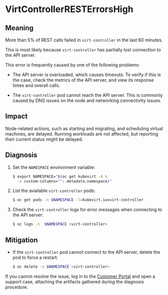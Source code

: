 # VirtControllerRESTErrorsHigh

## Meaning

More than 5% of REST calls failed in `virt-controller` in the last 60 minutes.

This is most likely because `virt-controller` has partially lost connection
to the API server.

This error is frequently caused by one of the following problems:

- The API server is overloaded, which causes timeouts. To verify if this
is the case, check the metrics of the API server, and view its response
times and overall calls.

- The `virt-controller` pod cannot reach the API server. This is commonly
caused by DNS issues on the node and networking connectivity issues.

## Impact

Node-related actions, such as starting and migrating, and scheduling virtual
machines, are delayed. Running workloads are not affected, but reporting
their current status might be delayed.

## Diagnosis

1. Set the `NAMESPACE` environment variable:

   ```bash
   $ export NAMESPACE="$(oc get kubevirt -A \
     -o custom-columns="":.metadata.namespace)"
   ```

2. List the available `virt-controller` pods:

   ```bash
   $ oc get pods -n $NAMESPACE -l=kubevirt.io=virt-controller
   ```

3. Check the `virt-controller` logs for error messages when connecting
to the API server:

   ```bash
   $ oc logs -n  $NAMESPACE <virt-controller>
   ```

## Mitigation

- If the `virt-controller` pod cannot connect to the API server, delete
the pod to force a restart:

  ```bash
  $ oc delete -n $NAMESPACE <virt-controller>
  ```

If you cannot resolve the issue, log in to the
[Customer Portal](https://access.redhat.com) and open a support case,
attaching the artifacts gathered during the diagnosis procedure.
